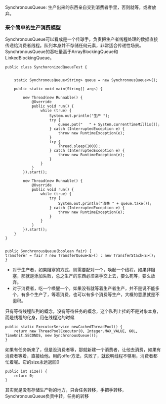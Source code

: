 SynchronousQueue: 生产出来的东西亲自交到消费者手里，否则就等，或者放弃。

### 来个简单的生产消费模型

SynchronousQueue可以看成是一个传球手，负责把生产者线程处理的数据直接传递给消费者线程。队列本身并不存储任何元素，非常适合传递性场景。SynchronousQueue的吞吐量高于ArrayBlockingQueue和LinkedBlockingQueue。


	public class SynchoronizedQueueTest {
	
	
	    static SynchronousQueue<String> queue = new SynchronousQueue<>();
	
	    public static void main(String[] args) {
	
	        new Thread(new Runnable() {
	            @Override
	            public void run() {
	                while (true) {
	                    System.out.println("生产 ");
	                    try {
	                        queue.put("   " + System.currentTimeMillis());
	                    } catch (InterruptedException e) {
	                        throw new RuntimeException(e);
	                    }
	                    try {
	                        Thread.sleep(1000);
	                    } catch (InterruptedException e) {
	                        throw new RuntimeException(e);
	                    }
	                }
	            }
	        }).start();
	
	        new Thread(new Runnable() {
	            @Override
	            public void run() {
	                while (true) {
	                    try {
	                        System.out.println("消费 " + queue.take());
	                    } catch (InterruptedException e) {
	                        throw new RuntimeException(e);
	                    }
	                }
	            }
	        }).start();
	    }
	}
	
	
	public SynchronousQueue(boolean fair) {
    transferer = fair ? new TransferQueue<E>() : new TransferStack<E>();
	}



* 对于生产者，如果阻塞的方式，则需要配对一个，唤起一个线程，如果非阻塞，那就是添加失败，总之生产的东西必须亲手交上去，要么死等，要么放弃。
* 对于消费者，吃一个唤醒一个，如果没有就等着生产者生产，并不是说不能多个，有多个生产了，等着消费，也可以有多个消费等生产，大概的意思就是不囤积。  

只有等待线程队列的概念，没有等待任务的概念，这个队列上挂的不是对象本身，而是线程的化身，用在线程池的时候

    public static ExecutorService newCachedThreadPool() {
        return new ThreadPoolExecutor(0, Integer.MAX_VALUE, 60L, TimeUnit.SECONDS, new SynchronousQueue());
    }
    
 如果有任务新来了，但是没消费者等，那就新建一个消费者，让他去消费，如果有消费者等着，直接给他。用的offer方法，失败了，就说明线程不够用，消费者都忙着呢。它的size永远返回0
  
    public int size() {
        return 0;
    }
  
  其实就是没有存储生产物的地方，只会任务转移，手把手转移，SynchronousQueue负责中转，任务的转移
